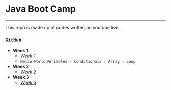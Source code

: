 # Java Boot Camp 
---
This repo is made up of codes written on youtube live.

### [`GitHub`](https://github.com/huseyinidin/KodlamaioJava2022)
 - **Week 1**
	 - [*Week 1*](https://github.com/huseyinidin/KodlamaioJava2022/tree/main/week1)
	 - `Hello World` `Veriables - Conditionals - Array - Loop`
- **Week 2**
	 - [*Week 2*](https://github.com/huseyinidin/KodlamaioJava2022/tree/main/week2)
- **Week 3**
	 - [*Week 3*](https://github.com/huseyinidin/KodlamaioJava2022/tree/main/week3)
			
	
